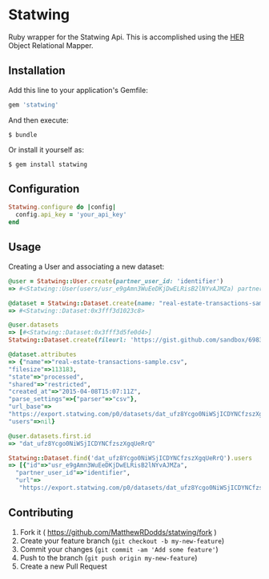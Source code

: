 # Statwing

Ruby wrapper for the Statwing Api. This is accomplished using the [HER](https://github.com/remiprev/her) Object Relational Mapper.

## Installation

Add this line to your application's Gemfile:

```ruby
gem 'statwing'
```

And then execute:

    $ bundle

Or install it yourself as:

    $ gem install statwing

## Configuration

```ruby
Statwing.configure do |config|
  config.api_key = 'your_api_key'
end
```

## Usage

Creating a User and associating a new dataset:

```ruby
@user = Statwing::User.create(partner_user_id: 'identifier')
=> #<Statwing::User(users/usr_e9gAmn3WuEeDKjDwELRisB2lNYvAJMZa) partner_user_identity="identifier" id="usr_e9gAmn3WuEeDKjDwELRisB2lNYvAJMZa">

@dataset = Statwing::Dataset.create(name: "real-estate-transactions-sample.csv",fileurl: 'https://gist.githubusercontent.com/MatthewRDodds/5bf959ec16b67fd7c421/raw/52089a06e2fc9f8b74b85f49922f792610f3b6ae/real-estate-transactions-sample.csv', users: {action: 'add', data: [{ object: 'user_id', data: "usr_e9gAmn3WuEeDKjDwELRisB2lNYvAJMZa" }]})
=> #<Statwing::Dataset:0x3fff3d1023c8>

@user.datasets
=> [#<Statwing::Dataset:0x3fff3d5fe0d4>]
Statwing::Dataset.create(fileurl: 'https://gist.github.com/sandbox/6983768/raw/81e00eff263d6ac9fdedbe28de7d33dc8e850f2f/statwing.csv',name: 'statwing.csv',shared: 'restricted',action: 'add',users: [{object: 'user_id', data: 'usr_cNUWGust9V9xPFdXg6Ggv5rUnO7b3mUa'}])

@dataset.attributes
=> {"name"=>"real-estate-transactions-sample.csv",
"filesize"=>113183,
"state"=>"processed",
"shared"=>"restricted",
"created_at"=>"2015-04-08T15:07:11Z",
"parse_settings"=>{"parser"=>"csv"},
"url_base"=>
"https://export.statwing.com/p0/datasets/dat_ufz8Ycgo0NiWSjICDYNCfzszXgqUeRrQ",
"users"=>nil}

@user.datasets.first.id
=> "dat_ufz8Ycgo0NiWSjICDYNCfzszXgqUeRrQ"

Statwing::Dataset.find('dat_ufz8Ycgo0NiWSjICDYNCfzszXgqUeRrQ').users
=> [{"id"=>"usr_e9gAmn3WuEeDKjDwELRisB2lNYvAJMZa",
  "partner_user_id"=>"identifier",
  "url"=>
   "https://export.statwing.com/p0/datasets/dat_ufz8Ycgo0NiWSjICDYNCfzszXgqUeRrQ/users/usr_e9gAmn3WuEeDKjDwELRisB2lNYvAJMZa"}]
```

## Contributing

1. Fork it ( https://github.com/MatthewRDodds/statwing/fork )
2. Create your feature branch (`git checkout -b my-new-feature`)
3. Commit your changes (`git commit -am 'Add some feature'`)
4. Push to the branch (`git push origin my-new-feature`)
5. Create a new Pull Request
